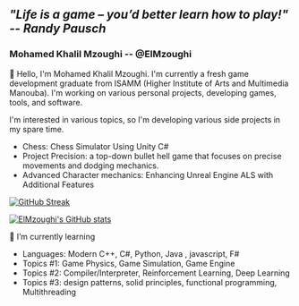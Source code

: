 ## ***"Life is a game – you’d better learn how to play!" -- Randy Pausch***

### Mohamed Khalil Mzoughi -- @ElMzoughi

👋 Hello, I'm Mohamed Khalil Mzoughi. I'm currently a fresh game development graduate from ISAMM (Higher Institute of Arts and Multimedia Manouba). I'm working on various personal projects, developing games, tools, and software.

I'm interested in various topics, so I'm developing various side projects in my spare time.
* Chess: Chess Simulator Using Unity C# 
* Project Precision: a top-down bullet hell game that focuses on precise movements and dodging mechanics.
* Advanced Character mechanics: Enhancing Unreal Engine ALS with Additional Features

[![GitHub Streak](https://streak-stats.demolab.com/?user=MzoughiKhalil)](https://git.io/streak-stats)

[![ElMzoughi's GitHub stats](https://github-readme-stats.vercel.app/api?username=MzoughiKhalil&show_icons=true&theme=dracula)](https://github.com/Mzoughikhalil)

🌱 I’m currently learning
* Languages: Modern C++, C#, Python, Java , javascript, F#
* Topics #1: Game Physics, Game Simulation, Game Engine
* Topics #2: Compiler/Interpreter, Reinforcement Learning, Deep Learning
* Topics #3: design patterns, solid principles, functional programming, Multithreading
